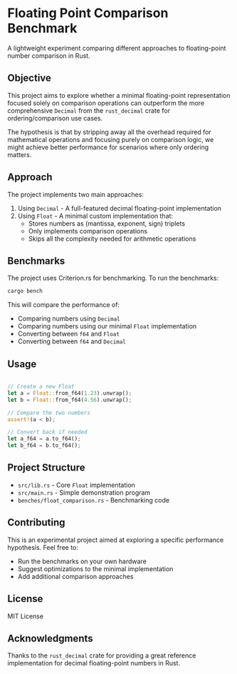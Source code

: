 # Floating Point Comparison Benchmark

A lightweight experiment comparing different approaches to floating-point number comparison in Rust.

## Objective

This project aims to explore whether a minimal floating-point representation focused solely on comparison operations can outperform the more comprehensive `Decimal` from the `rust_decimal` crate for ordering/comparison use cases.

The hypothesis is that by stripping away all the overhead required for mathematical operations and focusing purely on comparison logic, we might achieve better performance for scenarios where only ordering matters.

## Approach

The project implements two main approaches:

1. Using `Decimal` - A full-featured decimal floating-point implementation
2. Using `Float` - A minimal custom implementation that:
   - Stores numbers as (mantissa, exponent, sign) triplets
   - Only implements comparison operations
   - Skips all the complexity needed for arithmetic operations

## Benchmarks

The project uses Criterion.rs for benchmarking. To run the benchmarks:

```bash
cargo bench
```

This will compare the performance of:

- Comparing numbers using `Decimal`
- Comparing numbers using our minimal `Float` implementation
- Converting between `f64` and `Float`
- Converting between `f64` and `Decimal`

## Usage

```rust

// Create a new Float
let a = Float::from_f64(1.23).unwrap();
let b = Float::from_f64(4.56).unwrap();

// Compare the two numbers
assert!(a < b);

// Convert back if needed
let a_f64 = a.to_f64();
let b_f64 = b.to_f64();

```

## Project Structure

- `src/lib.rs` - Core `Float` implementation
- `src/main.rs` - Simple demonstration program
- `benches/float_comparison.rs` - Benchmarking code

## Contributing

This is an experimental project aimed at exploring a specific performance hypothesis. Feel free to:

- Run the benchmarks on your own hardware
- Suggest optimizations to the minimal implementation
- Add additional comparison approaches

## License

MIT License

## Acknowledgments

Thanks to the `rust_decimal` crate for providing a great reference implementation for decimal floating-point numbers in Rust.
